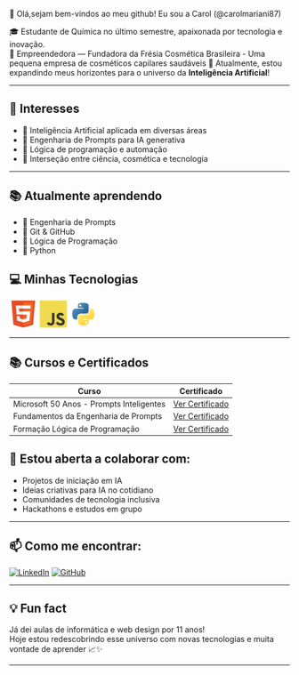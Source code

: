 👋 Olá,sejam bem-vindos ao meu github! Eu sou a Carol (@carolmariani87)

🎓 Estudante de Química no último semestre, apaixonada por tecnologia e inovação.  
💼 Empreendedora — Fundadora da Frésia Cosmética Brasileira - Uma pequena empresa de cosméticos capilares saudáveis 
🧠 Atualmente, estou expandindo meus horizontes para o universo da **Inteligência Artificial**!

---

## 🚀 Interesses

- 🤖 Inteligência Artificial aplicada em diversas áreas
- 💬 Engenharia de Prompts para IA generativa
- 🔢 Lógica de programação e automação
- 🧪 Interseção entre ciência, cosmética e tecnologia

---

## 📚 Atualmente aprendendo

- 🧠 Engenharia de Prompts
- 🔁 Git & GitHub
- 🧮 Lógica de Programação
- 🐍 Python

## 💻 Minhas Tecnologias

<p align="left">
  <img src="https://raw.githubusercontent.com/devicons/devicon/master/icons/html5/html5-original.svg" alt="HTML5" width="50"/>
  <img src="https://raw.githubusercontent.com/devicons/devicon/master/icons/javascript/javascript-original.svg" alt="JavaScript" width="50"/>
  <img src="https://raw.githubusercontent.com/devicons/devicon/master/icons/python/python-original.svg" alt="Python" width="50"/>
</p>

---

## 📚 Cursos e Certificados

| **Curso**                                      | **Certificado**                                                 |
|------------------------------------------------|------------------------------------------------------------------|
| Microsoft 50 Anos - Prompts Inteligentes       | [Ver Certificado](https://hermes.dio.me/certificates/UX8PQMJ6.pdf) |
| Fundamentos da Engenharia de Prompts           | [Ver Certificado](https://hermes.dio.me/certificates/WXHQSV0A.pdf) |
| Formação Lógica de Programação                 | [Ver Certificado](https://hermes.dio.me/certificates/WUR372ZA.pdf) |



## 🤝 Estou aberta a colaborar com:

- Projetos de iniciação em IA
- Ideias criativas para IA no cotidiano
- Comunidades de tecnologia inclusiva
- Hackathons e estudos em grupo

---

## 📫 Como me encontrar:

[![LinkedIn](https://img.shields.io/badge/-LinkedIn-0A66C2?style=flat-square&logo=linkedin&logoColor=white)](https://www.linkedin.com/in/https://www.linkedin.com/in/carolinemariani87/)
[![GitHub](https://img.shields.io/badge/-GitHub-181717?style=flat-square&logo=github&logoColor=white)](https://github.com/carolmariani87)

---

## 💡 Fun fact

Já dei aulas de informática e web design por 11 anos!  
Hoje estou redescobrindo esse universo com novas tecnologias e muita vontade de aprender 📈✨

---

<!--
carolmariani87/carolmariani87 é um repositório especial: seu README.md aparece no seu perfil GitHub.
-->

<!---
carolmariani87/carolmariani87 is a ✨ special ✨ repository because its `README.md` (this file) appears on your GitHub profile.
You can click the Preview link to take a look at your changes.
--->
